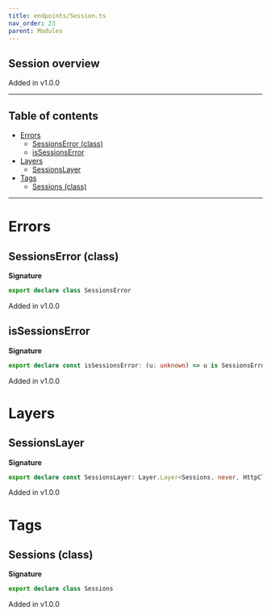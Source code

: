 ```yaml
---
title: endpoints/Session.ts
nav_order: 23
parent: Modules
---
```


## Session overview

Added in v1.0.0

---

<h2 class="text-delta">Table of contents</h2>

- [Errors](#errors)
  - [SessionsError (class)](#sessionserror-class)
  - [isSessionsError](#issessionserror)
- [Layers](#layers)
  - [SessionsLayer](#sessionslayer)
- [Tags](#tags)
  - [Sessions (class)](#sessions-class)

---

# Errors

## SessionsError (class)

**Signature**

```ts
export declare class SessionsError
```

Added in v1.0.0

## isSessionsError

**Signature**

```ts
export declare const isSessionsError: (u: unknown) => u is SessionsError
```

Added in v1.0.0

# Layers

## SessionsLayer

**Signature**

```ts
export declare const SessionsLayer: Layer.Layer<Sessions, never, HttpClient.HttpClient>
```

Added in v1.0.0

# Tags

## Sessions (class)

**Signature**

```ts
export declare class Sessions
```

Added in v1.0.0
